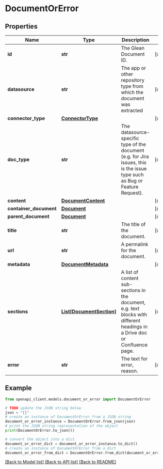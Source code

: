 # DocumentOrError


## Properties

Name | Type | Description | Notes
------------ | ------------- | ------------- | -------------
**id** | **str** | The Glean Document ID. | [optional] 
**datasource** | **str** | The app or other repository type from which the document was extracted | [optional] 
**connector_type** | [**ConnectorType**](ConnectorType.md) |  | [optional] 
**doc_type** | **str** | The datasource-specific type of the document (e.g. for Jira issues, this is the issue type such as Bug or Feature Request). | [optional] 
**content** | [**DocumentContent**](DocumentContent.md) |  | [optional] 
**container_document** | [**Document**](Document.md) |  | [optional] 
**parent_document** | [**Document**](Document.md) |  | [optional] 
**title** | **str** | The title of the document. | [optional] 
**url** | **str** | A permalink for the document. | [optional] 
**metadata** | [**DocumentMetadata**](DocumentMetadata.md) |  | [optional] 
**sections** | [**List[DocumentSection]**](DocumentSection.md) | A list of content sub-sections in the document, e.g. text blocks with different headings in a Drive doc or Confluence page. | [optional] 
**error** | **str** | The text for error, reason. | [optional] 

## Example

```python
from openapi_client.models.document_or_error import DocumentOrError

# TODO update the JSON string below
json = "{}"
# create an instance of DocumentOrError from a JSON string
document_or_error_instance = DocumentOrError.from_json(json)
# print the JSON string representation of the object
print(DocumentOrError.to_json())

# convert the object into a dict
document_or_error_dict = document_or_error_instance.to_dict()
# create an instance of DocumentOrError from a dict
document_or_error_from_dict = DocumentOrError.from_dict(document_or_error_dict)
```
[[Back to Model list]](../README.md#documentation-for-models) [[Back to API list]](../README.md#documentation-for-api-endpoints) [[Back to README]](../README.md)


